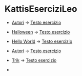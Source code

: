 # KattisEserciziLeo 

- [Autori](AutoriKattis/src/it/main.java) -> [Testo esercizio](https://open.kattis.com/problems/autori)

- [Halloween](HalloweenKattis/src/it/main.java) -> [Testo esercizio](https://open.kattis.com/problems/isithalloween)

- [Hello World](HelloWorldKattis/src/it/main.java) -> [Testo esercizio](https://open.kattis.com/problems/hello)

- [Autori](AutoriKattis/src/it/main.java) -> [Testo esercizio](https://open.kattis.com/problems/autori)

- [Trik](TrikKattis/src/it/main.java) -> [Testo esercizio](https://open.kattis.com/problems/Trik)

-
